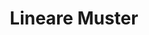 ---
title: 'Lineare Muster'
icon: 'icon.png'
link: '/de/techs/patterns/function:pattern_1D'
sitemap:
    ignore: true

content:
    items: 
        - '@taxonomy.function': 'pattern_1D'
    filter:
        published: true
        type: 'tech' 
---